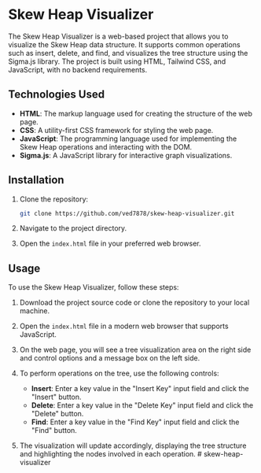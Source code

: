# Skew Heap Visualizer

The Skew Heap Visualizer is a web-based project that allows you to visualize the Skew Heap data structure. It supports common operations such as insert, delete, and find, and visualizes the tree structure using the Sigma.js library. The project is built using HTML, Tailwind CSS, and JavaScript, with no backend requirements.

## Technologies Used

- **HTML**: The markup language used for creating the structure of the web page.
- **CSS**: A utility-first CSS framework for styling the web page.
- **JavaScript**: The programming language used for implementing the Skew Heap operations and interacting with the DOM.
- **Sigma.js**: A JavaScript library for interactive graph visualizations.

## Installation

1. Clone the repository:

    ```bash
    git clone https://github.com/ved7878/skew-heap-visualizer.git
    ```

2. Navigate to the project directory.

3. Open the `index.html` file in your preferred web browser.

## Usage

To use the Skew Heap Visualizer, follow these steps:

1. Download the project source code or clone the repository to your local machine.

2. Open the `index.html` file in a modern web browser that supports JavaScript.

3. On the web page, you will see a tree visualization area on the right side and control options and a message box on the left side.

4. To perform operations on the tree, use the following controls:

   - **Insert**: Enter a key value in the "Insert Key" input field and click the "Insert" button.
   - **Delete**: Enter a key value in the "Delete Key" input field and click the "Delete" button.
   - **Find**: Enter a key value in the "Find Key" input field and click the "Find" button.

5. The visualization will update accordingly, displaying the tree structure and highlighting the nodes involved in each operation.
#   s k e w - h e a p - v i s u a l i z e r  
 